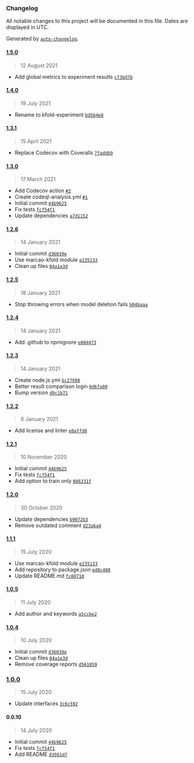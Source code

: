 ### Changelog

All notable changes to this project will be documented in this file. Dates are displayed in UTC.

Generated by [`auto-changelog`](https://github.com/CookPete/auto-changelog).

#### [1.5.0](https://github.com/MarcoABCardoso/kfold-experiment/compare/1.4.0...1.5.0)

> 12 August 2021

- Add global metrics to experiment results [`cf3bd7b`](https://github.com/MarcoABCardoso/kfold-experiment/commit/cf3bd7b0c896bc113ef698389a5cd07dd34f929f)

#### [1.4.0](https://github.com/MarcoABCardoso/kfold-experiment/compare/1.3.1...1.4.0)

> 19 July 2021

- Rename to kfold-experiment [`bd564e8`](https://github.com/MarcoABCardoso/kfold-experiment/commit/bd564e80b6f11e584ee4f84334bf4d5a044ef657)

#### [1.3.1](https://github.com/MarcoABCardoso/kfold-experiment/compare/1.3.0...1.3.1)

> 15 April 2021

- Replace Codecov with Coveralls [`7fadd69`](https://github.com/MarcoABCardoso/kfold-experiment/commit/7fadd695c9de22dc756d88555af05fe45b9d6664)

#### [1.3.0](https://github.com/MarcoABCardoso/kfold-experiment/compare/1.2.6...1.3.0)

> 17 March 2021

- Add Codecov action [`#2`](https://github.com/MarcoABCardoso/kfold-experiment/pull/2)
- Create codeql-analysis.yml [`#1`](https://github.com/MarcoABCardoso/kfold-experiment/pull/1)
- Initial commit [`44b9625`](https://github.com/MarcoABCardoso/kfold-experiment/commit/44b9625f72b8e46cacd2b584287711e12cb3a733)
- Fix tests [`fcf54f1`](https://github.com/MarcoABCardoso/kfold-experiment/commit/fcf54f130d7a0314f09c04ef2c97e84dfb3a911c)
- Update dependencies [`a7d1152`](https://github.com/MarcoABCardoso/kfold-experiment/commit/a7d1152b28a6dd808674e5eee05cdf311f14f947)

#### [1.2.6](https://github.com/MarcoABCardoso/kfold-experiment/compare/1.2.5...1.2.6)

> 14 January 2021

- Initial commit [`d36039e`](https://github.com/MarcoABCardoso/kfold-experiment/commit/d36039e79ba357acba175514fb04ea4f3ecd2076)
- Use marcao-kfold module [`e235133`](https://github.com/MarcoABCardoso/kfold-experiment/commit/e235133d59cfb81001e0a6fc61652eeb8eaba794)
- Clean up files [`04a1e3d`](https://github.com/MarcoABCardoso/kfold-experiment/commit/04a1e3d32bcf7137c0254d06ebecd660a08526e5)

#### [1.2.5](https://github.com/MarcoABCardoso/kfold-experiment/compare/1.2.4...1.2.5)

> 18 January 2021

- Stop throwing errors when model deletion fails [`b04baaa`](https://github.com/MarcoABCardoso/kfold-experiment/commit/b04baaa852bd8750339b03d4ce9299c1dee215a7)

#### [1.2.4](https://github.com/MarcoABCardoso/kfold-experiment/compare/1.2.3...1.2.4)

> 14 January 2021

- Add .github to npmignore [`e00d473`](https://github.com/MarcoABCardoso/kfold-experiment/commit/e00d4737341e91a43ddf1c53c4aaa038fab34943)

#### [1.2.3](https://github.com/MarcoABCardoso/kfold-experiment/compare/1.2.2...1.2.3)

> 14 January 2021

- Create node.js.yml [`bc27998`](https://github.com/MarcoABCardoso/kfold-experiment/commit/bc27998c6cd659f9a7b1217297b3286c95e2821a)
- Better result comparison login [`0d6fa00`](https://github.com/MarcoABCardoso/kfold-experiment/commit/0d6fa00370f755df1876634ae3de193cb46a8cbe)
- Bump version [`d9c1b71`](https://github.com/MarcoABCardoso/kfold-experiment/commit/d9c1b718222ecf95ef7e1357bfa37b902bc2884e)

#### [1.2.2](https://github.com/MarcoABCardoso/kfold-experiment/compare/1.2.1...1.2.2)

> 8 January 2021

- Add license and linter [`e0affd8`](https://github.com/MarcoABCardoso/kfold-experiment/commit/e0affd80dc7c840096accc16e8805fac951f700e)

#### [1.2.1](https://github.com/MarcoABCardoso/kfold-experiment/compare/1.2.0...1.2.1)

> 10 November 2020

- Initial commit [`44b9625`](https://github.com/MarcoABCardoso/kfold-experiment/commit/44b9625f72b8e46cacd2b584287711e12cb3a733)
- Fix tests [`fcf54f1`](https://github.com/MarcoABCardoso/kfold-experiment/commit/fcf54f130d7a0314f09c04ef2c97e84dfb3a911c)
- Add option to train only [`086331f`](https://github.com/MarcoABCardoso/kfold-experiment/commit/086331f792591ebf824c90b8f8996d8f063898ab)

#### [1.2.0](https://github.com/MarcoABCardoso/kfold-experiment/compare/1.1.1...1.2.0)

> 30 October 2020

- Update dependencies [`b9072b3`](https://github.com/MarcoABCardoso/kfold-experiment/commit/b9072b32c92866f3cc2b68903342e86316dd16f0)
- Remove outdated comment [`d23aba4`](https://github.com/MarcoABCardoso/kfold-experiment/commit/d23aba4d8726783ad092ad8d685120b36fe87266)

#### [1.1.1](https://github.com/MarcoABCardoso/kfold-experiment/compare/1.0.5...1.1.1)

> 15 July 2020

- Use marcao-kfold module [`e235133`](https://github.com/MarcoABCardoso/kfold-experiment/commit/e235133d59cfb81001e0a6fc61652eeb8eaba794)
- Add repository to package.json [`ed8c488`](https://github.com/MarcoABCardoso/kfold-experiment/commit/ed8c488c66146d4a8cdd3b9cfe7c7bad57698aa5)
- Update README.md [`fc60710`](https://github.com/MarcoABCardoso/kfold-experiment/commit/fc60710dcde22d3b0b338d1aa401a7a9a1a9f4e0)

#### [1.0.5](https://github.com/MarcoABCardoso/kfold-experiment/compare/1.0.4...1.0.5)

> 11 July 2020

- Add author and keywords [`a5cc6e2`](https://github.com/MarcoABCardoso/kfold-experiment/commit/a5cc6e2a7000d02bcca6e4f3d68ed5afc65a5346)

#### [1.0.4](https://github.com/MarcoABCardoso/kfold-experiment/compare/1.0.0...1.0.4)

> 10 July 2020

- Initial commit [`d36039e`](https://github.com/MarcoABCardoso/kfold-experiment/commit/d36039e79ba357acba175514fb04ea4f3ecd2076)
- Clean up files [`04a1e3d`](https://github.com/MarcoABCardoso/kfold-experiment/commit/04a1e3d32bcf7137c0254d06ebecd660a08526e5)
- Remove coverage reports [`d561859`](https://github.com/MarcoABCardoso/kfold-experiment/commit/d5618598aa23ad2bcc03abaa1a3a83951e16d0dc)

### [1.0.0](https://github.com/MarcoABCardoso/kfold-experiment/compare/0.0.10...1.0.0)

> 15 July 2020

- Update interfaces [`3c6c592`](https://github.com/MarcoABCardoso/kfold-experiment/commit/3c6c59282cb391c7acbec138ff646fd01004c15d)

#### 0.0.10

> 14 July 2020

- Initial commit [`44b9625`](https://github.com/MarcoABCardoso/kfold-experiment/commit/44b9625f72b8e46cacd2b584287711e12cb3a733)
- Fix tests [`fcf54f1`](https://github.com/MarcoABCardoso/kfold-experiment/commit/fcf54f130d7a0314f09c04ef2c97e84dfb3a911c)
- Add README [`d3561d7`](https://github.com/MarcoABCardoso/kfold-experiment/commit/d3561d7a72f2e41607ba22906632ed7a20178c49)
